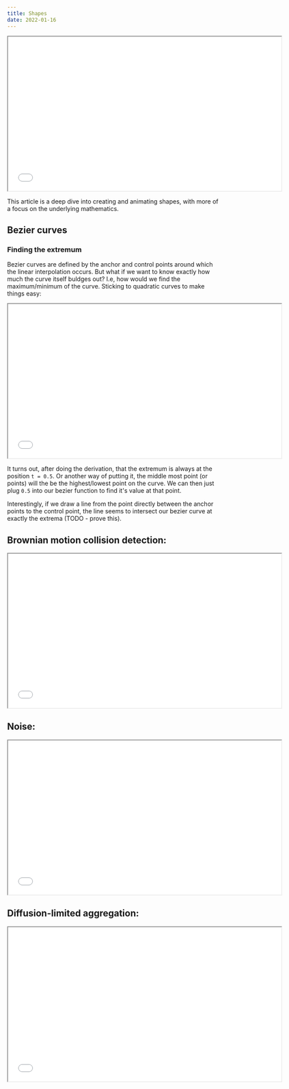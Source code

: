 ```yaml
---
title: Shapes
date: 2022-01-16
---
```


<iframe class="mx-auto" scrolling="no" width="640" height="360" src="code/particle3D/index.html"></iframe>

This article is a deep dive into creating and animating shapes, with more of a focus on the underlying mathematics. 
## Bezier curves
### Finding the extremum
Bezier curves are defined by the anchor and control points around which the linear interpolation occurs. But what if we want to know exactly how much the curve itself buldges out? I.e, how would we find the maximum/minimum of the curve. Sticking to quadratic curves to make things easy:

<iframe class="mx-auto" scrolling="no" width="640" height="360" src="code/bezier_points/index.html"></iframe>

It turns out, after doing the derivation, that the extremum is always at the position `t = 0.5`. Or another way of putting it, the middle most point (or points) will the be the highest/lowest point on the curve. We can then just plug `0.5` into our bezier function to find it's value at that point.

Interestingly, if we draw a line from the point directly between the anchor points to the control point, the line seems to intersect our bezier curve at exactly the extrema (TODO - prove this).

## Brownian motion collision detection:
<iframe class="mx-auto" scrolling="no" width="640" height="360" src="code/quadtree/index.html"></iframe>

## Noise:
<iframe class="mx-auto" scrolling="no" width="640" height="360" src="code/1dNoise/index.html"></iframe>

## Diffusion-limited aggregation:
<iframe class="mx-auto" scrolling="no" width="640" height="360" src="code/quadtree-dla/index.html"></iframe>

